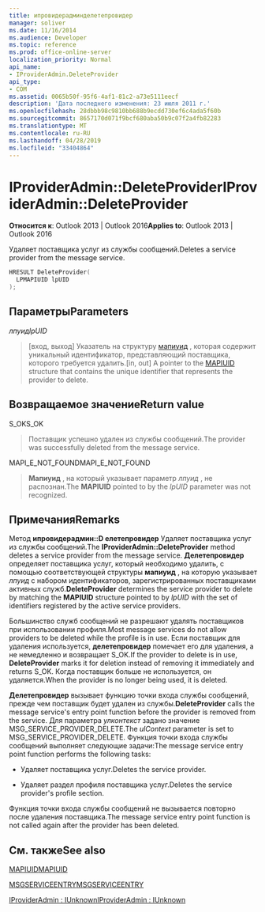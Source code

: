 ```yaml
---
title: ипровидерадминделетепровидер
manager: soliver
ms.date: 11/16/2014
ms.audience: Developer
ms.topic: reference
ms.prod: office-online-server
localization_priority: Normal
api_name:
- IProviderAdmin.DeleteProvider
api_type:
- COM
ms.assetid: 0065b50f-95f6-4af1-81c2-a73e5111eecf
description: 'Дата последнего изменения: 23 июля 2011 г.'
ms.openlocfilehash: 28dbbb98c9810bb688b9ecdd730ef6c4ada5f60b
ms.sourcegitcommit: 8657170d071f9bcf680aba50b9c07f2a4fb82283
ms.translationtype: MT
ms.contentlocale: ru-RU
ms.lasthandoff: 04/28/2019
ms.locfileid: "33404864"
---
```

# <a name="iprovideradmindeleteprovider"></a><span data-ttu-id="47365-103">IProviderAdmin::DeleteProvider</span><span class="sxs-lookup"><span data-stu-id="47365-103">IProviderAdmin::DeleteProvider</span></span>

  
  
<span data-ttu-id="47365-104">**Относится к**: Outlook 2013 | Outlook 2016</span><span class="sxs-lookup"><span data-stu-id="47365-104">**Applies to**: Outlook 2013 | Outlook 2016</span></span> 
  
<span data-ttu-id="47365-105">Удаляет поставщика услуг из службы сообщений.</span><span class="sxs-lookup"><span data-stu-id="47365-105">Deletes a service provider from the message service.</span></span>
  
```cpp
HRESULT DeleteProvider(
  LPMAPIUID lpUID
);
```

## <a name="parameters"></a><span data-ttu-id="47365-106">Параметры</span><span class="sxs-lookup"><span data-stu-id="47365-106">Parameters</span></span>

 <span data-ttu-id="47365-107">_лпуид_</span><span class="sxs-lookup"><span data-stu-id="47365-107">_lpUID_</span></span>
  
> <span data-ttu-id="47365-108">[вход, выход] Указатель на структуру [мапиуид](mapiuid.md) , которая содержит уникальный идентификатор, представляющий поставщика, которого требуется удалить.</span><span class="sxs-lookup"><span data-stu-id="47365-108">[in, out] A pointer to the [MAPIUID](mapiuid.md) structure that contains the unique identifier that represents the provider to delete.</span></span> 
    
## <a name="return-value"></a><span data-ttu-id="47365-109">Возвращаемое значение</span><span class="sxs-lookup"><span data-stu-id="47365-109">Return value</span></span>

<span data-ttu-id="47365-110">S_OK</span><span class="sxs-lookup"><span data-stu-id="47365-110">S_OK</span></span> 
  
> <span data-ttu-id="47365-111">Поставщик успешно удален из службы сообщений.</span><span class="sxs-lookup"><span data-stu-id="47365-111">The provider was successfully deleted from the message service.</span></span>
    
<span data-ttu-id="47365-112">MAPI_E_NOT_FOUND</span><span class="sxs-lookup"><span data-stu-id="47365-112">MAPI_E_NOT_FOUND</span></span> 
  
> <span data-ttu-id="47365-113">**Мапиуид** , на который указывает параметр _лпуид_ , не распознан.</span><span class="sxs-lookup"><span data-stu-id="47365-113">The **MAPIUID** pointed to by the  _lpUID_ parameter was not recognized.</span></span> 
    
## <a name="remarks"></a><span data-ttu-id="47365-114">Примечания</span><span class="sxs-lookup"><span data-stu-id="47365-114">Remarks</span></span>

<span data-ttu-id="47365-115">Метод **ипровидерадмин::D елетепровидер** Удаляет поставщика услуг из службы сообщений.</span><span class="sxs-lookup"><span data-stu-id="47365-115">The **IProviderAdmin::DeleteProvider** method deletes a service provider from the message service.</span></span> <span data-ttu-id="47365-116">**Делетепровидер** определяет поставщика услуг, который необходимо удалить, с помощью соответствующей структуры **мапиуид** , на которую указывает _лпуид_ с набором идентификаторов, зарегистрированных поставщиками активных служб.</span><span class="sxs-lookup"><span data-stu-id="47365-116">**DeleteProvider** determines the service provider to delete by matching the **MAPIUID** structure pointed to by  _lpUID_ with the set of identifiers registered by the active service providers.</span></span> 
  
<span data-ttu-id="47365-117">Большинство служб сообщений не разрешают удалять поставщиков при использовании профиля.</span><span class="sxs-lookup"><span data-stu-id="47365-117">Most message services do not allow providers to be deleted while the profile is in use.</span></span> <span data-ttu-id="47365-118">Если поставщик для удаления используется, **делетепровидер** помечает его для удаления, а не немедленно и возвращает S_OK.</span><span class="sxs-lookup"><span data-stu-id="47365-118">If the provider to delete is in use, **DeleteProvider** marks it for deletion instead of removing it immediately and returns S_OK.</span></span> <span data-ttu-id="47365-119">Когда поставщик больше не используется, он удаляется.</span><span class="sxs-lookup"><span data-stu-id="47365-119">When the provider is no longer being used, it is deleted.</span></span> 
  
 <span data-ttu-id="47365-120">**Делетепровидер** вызывает функцию точки входа службы сообщений, прежде чем поставщик будет удален из службы.</span><span class="sxs-lookup"><span data-stu-id="47365-120">**DeleteProvider** calls the message service's entry point function before the provider is removed from the service.</span></span> <span data-ttu-id="47365-121">Для параметра _улконтекст_ задано значение MSG_SERVICE_PROVIDER_DELETE.</span><span class="sxs-lookup"><span data-stu-id="47365-121">The  _ulContext_ parameter is set to MSG_SERVICE_PROVIDER_DELETE.</span></span> <span data-ttu-id="47365-122">Функция точки входа службы сообщений выполняет следующие задачи:</span><span class="sxs-lookup"><span data-stu-id="47365-122">The message service entry point function performs the following tasks:</span></span> 
  
- <span data-ttu-id="47365-123">Удаляет поставщика услуг.</span><span class="sxs-lookup"><span data-stu-id="47365-123">Deletes the service provider.</span></span>
    
- <span data-ttu-id="47365-124">Удаляет раздел профиля поставщика услуг.</span><span class="sxs-lookup"><span data-stu-id="47365-124">Deletes the service provider's profile section.</span></span>
    
<span data-ttu-id="47365-125">Функция точки входа службы сообщений не вызывается повторно после удаления поставщика.</span><span class="sxs-lookup"><span data-stu-id="47365-125">The message service entry point function is not called again after the provider has been deleted.</span></span>
  
## <a name="see-also"></a><span data-ttu-id="47365-126">См. также</span><span class="sxs-lookup"><span data-stu-id="47365-126">See also</span></span>



[<span data-ttu-id="47365-127">MAPIUID</span><span class="sxs-lookup"><span data-stu-id="47365-127">MAPIUID</span></span>](mapiuid.md)
  
[<span data-ttu-id="47365-128">MSGSERVICEENTRY</span><span class="sxs-lookup"><span data-stu-id="47365-128">MSGSERVICEENTRY</span></span>](msgserviceentry.md)
  
[<span data-ttu-id="47365-129">IProviderAdmin : IUnknown</span><span class="sxs-lookup"><span data-stu-id="47365-129">IProviderAdmin : IUnknown</span></span>](iprovideradminiunknown.md)

